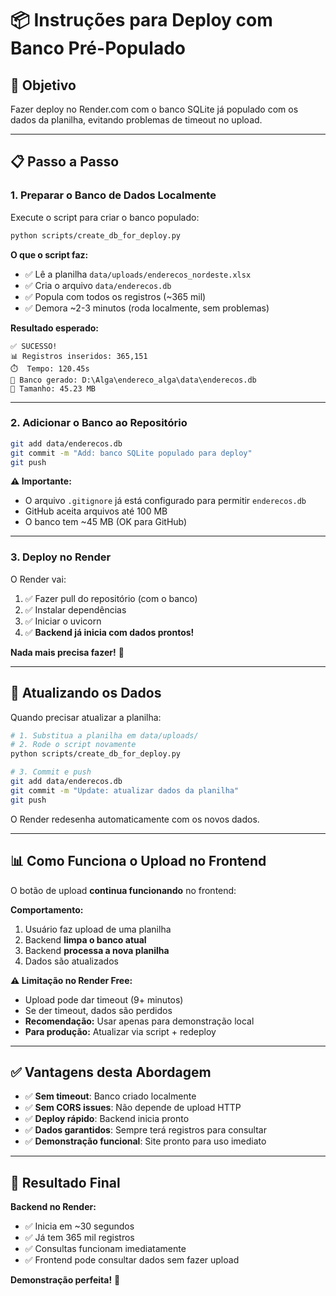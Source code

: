 # 📦 Instruções para Deploy com Banco Pré-Populado

## 🎯 Objetivo

Fazer deploy no Render.com com o banco SQLite já populado com os dados da planilha, evitando problemas de timeout no upload.

---

## 📋 Passo a Passo

### **1. Preparar o Banco de Dados Localmente**

Execute o script para criar o banco populado:

```bash
python scripts/create_db_for_deploy.py
```

**O que o script faz:**
- ✅ Lê a planilha `data/uploads/enderecos_nordeste.xlsx`
- ✅ Cria o arquivo `data/enderecos.db`
- ✅ Popula com todos os registros (~365 mil)
- ✅ Demora ~2-3 minutos (roda localmente, sem problemas)

**Resultado esperado:**
```
✅ SUCESSO!
📊 Registros inseridos: 365,151
⏱️  Tempo: 120.45s
💾 Banco gerado: D:\Alga\endereco_alga\data\enderecos.db
📏 Tamanho: 45.23 MB
```

---

### **2. Adicionar o Banco ao Repositório**

```bash
git add data/enderecos.db
git commit -m "Add: banco SQLite populado para deploy"
git push
```

**⚠️ Importante:**
- O arquivo `.gitignore` já está configurado para permitir `enderecos.db`
- GitHub aceita arquivos até 100 MB
- O banco tem ~45 MB (OK para GitHub)

---

### **3. Deploy no Render**

O Render vai:
1. ✅ Fazer pull do repositório (com o banco)
2. ✅ Instalar dependências
3. ✅ Iniciar o uvicorn
4. ✅ **Backend já inicia com dados prontos!**

**Nada mais precisa fazer!** 🎉

---

## 🔄 Atualizando os Dados

Quando precisar atualizar a planilha:

```bash
# 1. Substitua a planilha em data/uploads/
# 2. Rode o script novamente
python scripts/create_db_for_deploy.py

# 3. Commit e push
git add data/enderecos.db
git commit -m "Update: atualizar dados da planilha"
git push
```

O Render redesenha automaticamente com os novos dados.

---

## 📊 Como Funciona o Upload no Frontend

O botão de upload **continua funcionando** no frontend:

**Comportamento:**
1. Usuário faz upload de uma planilha
2. Backend **limpa o banco atual**
3. Backend **processa a nova planilha**
4. Dados são atualizados

**⚠️ Limitação no Render Free:**
- Upload pode dar timeout (9+ minutos)
- Se der timeout, dados são perdidos
- **Recomendação:** Usar apenas para demonstração local
- **Para produção:** Atualizar via script + redeploy

---

## ✅ Vantagens desta Abordagem

- ✅ **Sem timeout**: Banco criado localmente
- ✅ **Sem CORS issues**: Não depende de upload HTTP
- ✅ **Deploy rápido**: Backend inicia pronto
- ✅ **Dados garantidos**: Sempre terá registros para consultar
- ✅ **Demonstração funcional**: Site pronto para uso imediato

---

## 🎯 Resultado Final

**Backend no Render:**
- ✅ Inicia em ~30 segundos
- ✅ Já tem 365 mil registros
- ✅ Consultas funcionam imediatamente
- ✅ Frontend pode consultar dados sem fazer upload

**Demonstração perfeita!** 🚀

